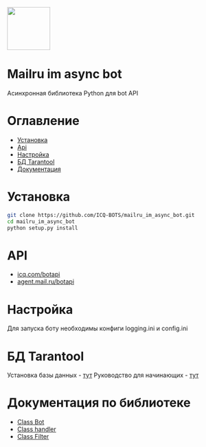 <img src="https://github.com/ICQ-BOTS/mailru_im_async_bot/blob/main/logo.png" width="100" height="100">

# Mailru im async bot
 
Асинхронная библиотека Python для bot API

# Оглавление 
 - [Установка](https://github.com/ICQ-BOTS/mailru_im_async_bot#установка)
 - [Api](https://github.com/ICQ-BOTS/mailru_im_async_bot#api)
 - [Настройка](https://github.com/ICQ-BOTS/mailru_im_async_bot#настройка)
 - [БД Tarantool](https://github.com/ICQ-BOTS/mailru_im_async_bot#бд-tarantool)
 - [Документация](https://github.com/ICQ-BOTS/mailru_im_async_bot#документация-по-библиотеке)
 
# Установка 

```bash
git clone https://github.com/ICQ-BOTS/mailru_im_async_bot.git
cd mailru_im_async_bot
python setup.py install
```

# API
* [icq.com/botapi](https://icq.com/botapi/)
* [agent.mail.ru/botapi](https://agent.mail.ru/botapi/)


# Настройка

Для запуска боту необходимы конфиги logging.ini и config.ini



# БД Tarantool
Установка базы данных - [тут](https://www.tarantool.io/ru/download/os-installation/ubuntu/)
Руководство для начинающих - [тут](https://www.tarantool.io/ru/doc/latest/getting_started/getting_started_db/#using-a-binary-package)

# Документация по библиотеке
 
* [Class Bot](https://github.com/ICQ-BOTS/mailru_im_async_bot/blob/main/doc/Class%20bot.md)
* [Class handler](https://github.com/ICQ-BOTS/mailru_im_async_bot/blob/main/doc/Class%20handler.md)
* [Class Filter](https://github.com/ICQ-BOTS/mailru_im_async_bot/blob/main/doc/Class%20Filter.md)
